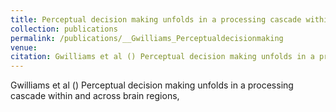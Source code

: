```yaml
---
title: Perceptual decision making unfolds in a processing cascade within and across brain regions
collection: publications
permalink: /publications/__Gwilliams_Perceptualdecisionmaking
venue: 
citation: Gwilliams et al () Perceptual decision making unfolds in a processing cascade within and across brain regions, <i></i>
---
```

Gwilliams et al () Perceptual decision making unfolds in a processing cascade within and across brain regions, <i></i>
